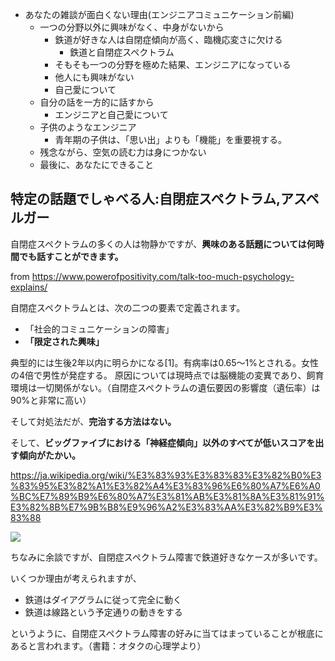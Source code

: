 


- あなたの雑談が面白くない理由(エンジニアコミュニケーション前編)
   - 一つの分野以外に興味がなく、中身がないから
     - 鉄道が好きな人は自閉症傾向が高く、臨機応変さに欠ける
       - 鉄道と自閉症スペクトラム
     - そもそも一つの分野を極めた結果、エンジニアになっている
     - 他人にも興味がない
     - 自己愛について
  - 自分の話を一方的に話すから
    - エンジニアと自己愛について
  - 子供のようなエンジニア
    - 青年期の子供は、「思い出」よりも「機能」を重要視する。
  - 残念ながら、空気の読む力は身につかない
  - 最後に、あなたにできること









## 特定の話題でしゃべる人:自閉症スペクトラム,アスペルガー

自閉症スペクトラムの多くの人は物静かですが、**興味のある話題については何時間でも話すことができます。**

from https://www.powerofpositivity.com/talk-too-much-psychology-explains/

自閉症スペクトラムとは、次の二つの要素で定義されます。

- 「社会的コミュニケーションの障害」
- **「限定された興味」**

典型的には生後2年以内に明らかになる[1]。有病率は0.65〜1%とされる。女性の4倍で男性が発症する。
原因については現時点では脳機能の変異であり、飼育環境は一切関係がない。（自閉症スペクトラムの遺伝要因の影響度（遺伝率）は90%と非常に高い）

そして対処法だが、**完治する方法はない。**


そして、**ビッグファイブにおける「神経症傾向」以外のすべてが低いスコアを出す傾向がたかい。**

https://ja.wikipedia.org/wiki/%E3%83%93%E3%83%83%E3%82%B0%E3%83%95%E3%82%A1%E3%82%A4%E3%83%96%E6%80%A7%E6%A0%BC%E7%89%B9%E6%80%A7%E3%81%AB%E3%81%8A%E3%81%91%E3%82%8B%E7%9B%B8%E9%96%A2%E3%83%AA%E3%82%B9%E3%83%88

<img src="https://en-c.jp/wp-content/uploads/2019/09/asd01.png">


ちなみに余談ですが、自閉症スペクトラム障害で鉄道好きなケースが多いです。

いくつか理由が考えられますが、

- 鉄道はダイアグラムに従って完全に動く
- 鉄道は線路という予定通りの動きをする

というように、自閉症スペクトラム障害の好みに当てはまっていることが根底にあると言われます。（書籍：オタクの心理学より）
























